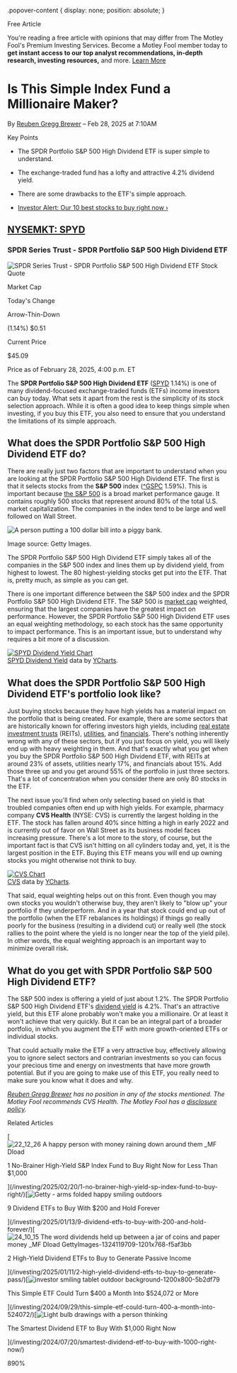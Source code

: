 .popover-content { display: none; position: absolute; }

Free Article[](#)

You're reading a free article with opinions that may differ from The Motley Fool's Premium Investing Services. Become a Motley Fool member today to **get instant access to our top analyst recommendations, in-depth research, investing resources,** and more. [Learn More](https://www.fool.com/mms/mark/op-free-tbox-art)

Is This Simple Index Fund a Millionaire Maker?
==============================================

By [Reuben Gregg Brewer](/author/2110/) – Feb 28, 2025 at 7:10AM

Key Points

*   The SPDR Portfolio S&P 500 High Dividend ETF is super simple to understand.
    
*   The exchange-traded fund has a lofty and attractive 4.2% dividend yield. 
    
*   There are some drawbacks to the ETF's simple approach.
    
*   [Investor Alert: Our 10 best stocks to buy right now ›](https://www.fool.com/mms/mark/e-sa-nonbbn-kp?aid=10969&source=isaedikp0000035)
    

[NYSEMKT: SPYD](/quote/nysemkt/spyd/)
-------------------------------------

### SPDR Series Trust - SPDR Portfolio S&P 500 High Dividend ETF

![SPDR Series Trust - SPDR Portfolio S&P 500 High Dividend ETF Stock Quote](https://g.foolcdn.com/art/companylogos/mark/SPYD.png)

Market Cap

Today's Change

Arrow-Thin-Down

(1.14%) $0.51

Current Price

$45.09

Price as of February 28, 2025, 4:00 p.m. ET

The **SPDR Portfolio S&P 500 High Dividend ETF** ([SPYD](/quote/nysemkt/spyd/) 1.14%) is one of many dividend-focused exchange-traded funds (ETFs) income investors can buy today. What sets it apart from the rest is the simplicity of its stock selection approach. While it is often a good idea to keep things simple when investing, if you buy this ETF, you also need to ensure that you understand the limitations of its simple approach.

What does the SPDR Portfolio S&P 500 High Dividend ETF do?
----------------------------------------------------------

There are really just two factors that are important to understand when you are looking at the SPDR Portfolio S&P 500 High Dividend ETF. The first is that it selects stocks from the **S&P 500** index ([^GSPC](/quote/snpindex/%5Egspc/) 1.59%). This is important because [the S&P 500](https://www.fool.com/investing/stock-market/indexes/sp-500/) is a broad market performance gauge. It contains roughly 500 stocks that represent around 80% of the total U.S. market capitalization. The companies in the index tend to be large and well followed on Wall Street.

![A person putting a 100 dollar bill into a piggy bank.](https://g.foolcdn.com/image/?url=https%3A%2F%2Fg.foolcdn.com%2Feditorial%2Fimages%2F808747%2F22_03_07-a-person-putting-a-100-dollar-bill-into-a-piggy-bank-_gettyimages-1203959263.jpg&op=resize&w=700)

Image source: Getty Images.

The SPDR Portfolio S&P 500 High Dividend ETF simply takes all of the companies in the S&P 500 index and lines them up by dividend yield, from highest to lowest. The 80 highest-yielding stocks get put into the ETF. That is, pretty much, as simple as you can get.

There is one important difference between the S&P 500 index and the SPDR Portfolio S&P 500 High Dividend ETF. The S&P 500 is [market cap](https://www.fool.com/terms/m/market-cap/) weighted, ensuring that the largest companies have the greatest impact on performance. However, the SPDR Portfolio S&P 500 High Dividend ETF uses an equal weighting methodology, so each stock has the same opportunity to impact performance. This is an important issue, but to understand why requires a bit more of a discussion.

[![SPYD Dividend Yield Chart](https://media.ycharts.com/charts/afc8b18cbfb0bc2aadc2b3befc48c2fb.png)](https://ycharts.com/companies/SPYD/chart/)  
[SPYD Dividend Yield](https://ycharts.com/companies/SPYD/dividend_yield) data by [YCharts](https://ycharts.com).

What does the SPDR Portfolio S&P 500 High Dividend ETF's portfolio look like?
-----------------------------------------------------------------------------

Just buying stocks because they have high yields has a material impact on the portfolio that is being created. For example, there are some sectors that are historically known for offering investors high yields, including [real estate investment trusts](https://www.fool.com/investing/stock-market/market-sectors/real-estate-investing/reit/) (REITs), [utilities](https://www.fool.com/investing/stock-market/market-sectors/utilities/), and [financials](https://www.fool.com/investing/stock-market/market-sectors/financials/). There's nothing inherently wrong with any of these sectors, but if you just focus on yield, you will likely end up with heavy weighting in them. And that's exactly what you get when you buy the SPDR Portfolio S&P 500 High Dividend ETF, with REITs at around 23% of assets, utilities nearly 17%, and financials about 15%. Add those three up and you get around 55% of the portfolio in just three sectors. That's a lot of concentration when you consider there are only 80 stocks in the ETF.

The next issue you'll find when only selecting based on yield is that troubled companies often end up with high yields. For example, pharmacy company **CVS Health** (NYSE: CVS) is currently the largest holding in the ETF. The stock has fallen around 40% since hitting a high in early 2022 and is currently out of favor on Wall Street as its business model faces increasing pressure. There's a lot more to the story, of course, but the important fact is that CVS isn't hitting on all cylinders today and, yet, it is the largest position in the ETF. Buying this ETF means you will end up owning stocks you might otherwise not think to buy.

[![CVS Chart](https://media.ycharts.com/charts/070ecdfb6c9a1522dc2bcef2cf8d50a6.png)](https://ycharts.com/companies/CVS/chart/)  
[CVS](https://ycharts.com/companies/CVS) data by [YCharts](https://ycharts.com).

That said, equal weighting helps out on this front. Even though you may own stocks you wouldn't otherwise buy, they aren't likely to "blow up" your portfolio if they underperform. And in a year that stock could end up out of the portfolio (when the ETF rebalances its holdings) if things go really poorly for the business (resulting in a dividend cut) or really well (the stock rallies to the point where the yield is no longer near the top of the yield pile). In other words, the equal weighting approach is an important way to minimize overall risk.

What do you get with SPDR Portfolio S&P 500 High Dividend ETF?
--------------------------------------------------------------

The S&P 500 index is offering a yield of just about 1.2%. The SPDR Portfolio S&P 500 High Dividend ETF's [dividend yield](https://www.fool.com/terms/d/dividend-yield/) is 4.2%. That's an attractive yield, but this ETF alone probably won't make you a millionaire. Or at least it won't achieve that very quickly. But it can be an integral part of a broader portfolio, in which you augment the ETF with more growth-oriented ETFs or individual stocks.

That could actually make the ETF a very attractive buy, effectively allowing you to ignore select sectors and contrarian investments so you can focus your precious time and energy on investments that have more growth potential. But if you are going to make use of this ETF, you really need to make sure you know what it does and why.

_[Reuben Gregg Brewer](https://www.fool.com/author/2110/) has no position in any of the stocks mentioned. The Motley Fool recommends CVS Health. The Motley Fool has a [disclosure policy](https://www.fool.com/legal/fool-disclosure-policy/)._

Related Articles

[![22_12_26 A happy person with money raining down around them _MF Dload](https://g.foolcdn.com/image/?url=https%3A%2F%2Fg.foolcdn.com%2Feditorial%2Fimages%2F807844%2F22_12_26-a-happy-person-with-money-raining-down-around-them-_mf-dload.jpg&op=resize&w=92&h=52)

1 No-Brainer High-Yield S&P Index Fund to Buy Right Now for Less Than $1,000

](/investing/2025/02/20/1-no-brainer-high-yield-sp-index-fund-to-buy-right/)[![Getty - arms folded happy smiling outdoors](https://g.foolcdn.com/image/?url=https%3A%2F%2Fg.foolcdn.com%2Feditorial%2Fimages%2F802822%2Fgetty-arms-folded-happy-smiling-outdoors.jpg&op=resize&w=92&h=52)

9 Dividend ETFs to Buy With $200 and Hold Forever

](/investing/2025/01/13/9-dividend-etfs-to-buy-with-200-and-hold-forever/)[![24_10_15 The word dividends held up between a jar of coins and paper money _MF Dload GettyImages-1324119709-1201x768-f5af3bb](https://g.foolcdn.com/image/?url=https%3A%2F%2Fg.foolcdn.com%2Feditorial%2Fimages%2F803294%2F24_10_15-the-word-dividends-held-up-between-a-jar-of-coins-and-paper-money-_mf-dload-gettyimages-1324119709-1201x768-f5af3bb.jpg&op=resize&w=92&h=52)

2 High-Yield Dividend ETFs to Buy to Generate Passive Income

](/investing/2025/01/11/2-high-yield-dividend-etfs-to-buy-to-generate-pass/)[![investor smiling tablet outdoor background-1200x800-5b2df79](https://g.foolcdn.com/image/?url=https%3A%2F%2Fg.foolcdn.com%2Feditorial%2Fimages%2F791536%2Finvestor-smiling-tablet-outdoor-background-1200x800-5b2df79.jpg&op=resize&w=92&h=52)

This Simple ETF Could Turn $400 a Month Into $524,072 or More

](/investing/2024/09/29/this-simple-etf-could-turn-400-a-month-into-524072/)[![Light bulb drawings with a person thinking](https://g.foolcdn.com/image/?url=https%3A%2F%2Fg.foolcdn.com%2Feditorial%2Fimages%2F783800%2Flight-bulb-drawings-with-a-person-thinking.jpg&op=resize&w=92&h=52)

The Smartest Dividend ETF to Buy With $1,000 Right Now

](/investing/2024/07/20/smartest-dividend-etf-to-buy-with-1000-right-now/)

890%